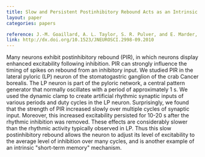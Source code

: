 ```yaml
---
title: Slow and Persistent Postinhibitory Rebound Acts as an Intrinsic Short-term Memory Mechanism
layout: paper
categories: papers

reference: J.-M. Goaillard, A. L. Taylor, S. R. Pulver, and E. Marder, “Slow and persistent postinhibitory rebound acts as an intrinsic short-term memory mechanism,” J Neurosci, vol. 30, no. 13, pp. 4687–4692, Mar. 2010.
link: http://dx.doi.org/10.1523/JNEUROSCI.2998-09.2010
---
```


Many neurons exhibit postinhibitory rebound (PIR), in which neurons display enhanced excitability following inhibition. PIR can strongly influence the timing of spikes on rebound from an inhibitory input. We studied PIR in the lateral pyloric (LP) neuron of the stomatogastric ganglion of the crab Cancer borealis. The LP neuron is part of the pyloric network, a central pattern generator that normally oscillates with a period of approximately 1 s. We used the dynamic clamp to create artificial rhythmic synaptic inputs of various periods and duty cycles in the LP neuron. Surprisingly, we found that the strength of PIR increased slowly over multiple cycles of synaptic input. Moreover, this increased excitability persisted for 10-20 s after the rhythmic inhibition was removed. These effects are considerably slower than the rhythmic activity typically observed in LP. Thus this slow postinhibitory rebound allows the neuron to adjust its level of excitability to the average level of inhibition over many cycles, and is another example of an intrinsic "short-term memory" mechanism.
